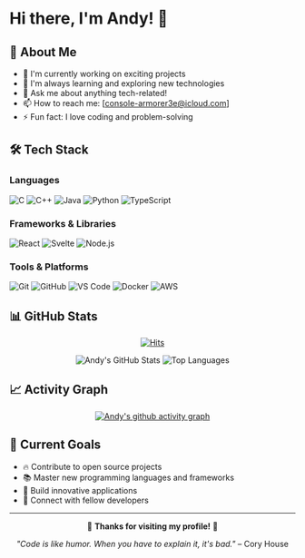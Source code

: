 # Hi there, I'm Andy! 👋

<div align="center">

</div>

## 🚀 About Me

- 🔭 I'm currently working on exciting projects
- 🌱 I'm always learning and exploring new technologies
- 💬 Ask me about anything tech-related!
- 📫 How to reach me: [console-armorer3e@icloud.com]
- ⚡ Fun fact: I love coding and problem-solving

## 🛠️ Tech Stack

### Languages
![C](https://img.shields.io/badge/-C-A8B9CC?style=flat-square&logo=c&logoColor=black)
![C++](https://img.shields.io/badge/-C++-00599C?style=flat-square&logo=c%2B%2B&logoColor=white)
![Java](https://img.shields.io/badge/-Java-007396?style=flat-square&logo=java&logoColor=white)
![Python](https://img.shields.io/badge/-Python-3776AB?style=flat-square&logo=python&logoColor=white)
![TypeScript](https://img.shields.io/badge/-TypeScript-3178C6?style=flat-square&logo=typescript&logoColor=white)

### Frameworks & Libraries
![React](https://img.shields.io/badge/-React-61DAFB?style=flat-square&logo=react&logoColor=black)
![Svelte](https://img.shields.io/badge/-Svelte-FF3E00?style=flat-square&logo=svelte&logoColor=white)
![Node.js](https://img.shields.io/badge/-Node.js-339933?style=flat-square&logo=node.js&logoColor=white)

### Tools & Platforms
![Git](https://img.shields.io/badge/-Git-F05032?style=flat-square&logo=git&logoColor=white)
![GitHub](https://img.shields.io/badge/-GitHub-181717?style=flat-square&logo=github&logoColor=white)
![VS Code](https://img.shields.io/badge/-VS%20Code-007ACC?style=flat-square&logo=visual-studio-code&logoColor=white)
![Docker](https://img.shields.io/badge/-Docker-2496ED?style=flat-square&logo=docker&logoColor=white)
![AWS](https://img.shields.io/badge/-AWS-232F3E?style=flat-square&logo=amazon-aws&logoColor=white)

## 📊 GitHub Stats

<div align="center">
  
[![Hits](https://hits.seeyoufarm.com/api/count/incr/badge.svg?url=https%3A%2F%2Fgithub.com%2FAndyH0ng&count_bg=%2379C83D&title_bg=%23555555&icon=&icon_color=%23E7E7E7&title=hits&edge_flat=false)](https://hits.seeyoufarm.com)

<img src="https://github-readme-stats.vercel.app/api?username=AndyH0ng&show_icons=true&theme=dark" alt="Andy's GitHub Stats" />

<img src="https://github-readme-stats.vercel.app/api/top-langs/?username=AndyH0ng&layout=compact&theme=dark" alt="Top Languages" />

</div>

## 📈 Activity Graph
<div align="center">

[![Andy's github activity graph](https://github-readme-activity-graph.vercel.app/graph?username=AndyH0ng&theme=react-dark)](https://github.com/ashutosh00710/github-readme-activity-graph)

</div>

## 🎯 Current Goals

- 🔥 Contribute to open source projects
- 📚 Master new programming languages and frameworks
- 🚀 Build innovative applications
- 🤝 Connect with fellow developers

---

<div align="center">

💙 **Thanks for visiting my profile!** 💙

*"Code is like humor. When you have to explain it, it's bad."* – Cory House

</div>
